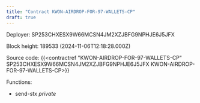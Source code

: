 ```yaml
---
title: "Contract KWON-AIRDROP-FOR-97-WALLETS-CP"
draft: true
---
```

Deployer: SP253CHXESX9W66MCSN4JM2XZJBFG9NPHJE6J5JFX


 



Block height: 189533 (2024-11-06T12:18:28.000Z)

Source code: {{<contractref "KWON-AIRDROP-FOR-97-WALLETS-CP" SP253CHXESX9W66MCSN4JM2XZJBFG9NPHJE6J5JFX KWON-AIRDROP-FOR-97-WALLETS-CP>}}

Functions:

* send-stx _private_

